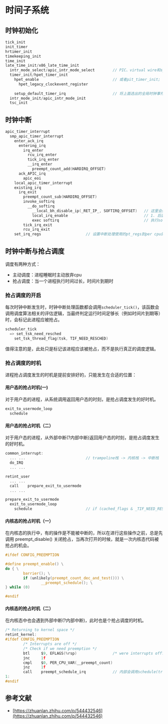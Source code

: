 # 时间子系统

## 时钟初始化

```c
tick_init
init_timer
hrtimer_init
timekeeping_init
time_init
late_time_init/x86_late_time_init
  intr_mode_select/apic_intr_mode_select        // PIC、virtual wire和symmetric模式中选择一个
  timer_init/hpet_timer_init
    hpet_enable                                 // 或者pit_timer_init; 选出一个作为global_clock_event，hpet优先
      hpet_legacy_clockevent_register
          
    setup_default_timer_irq                     // 将上面选出的全局时钟事件源绑定到0号中断上
  intr_mode_init/apic_intr_mode_init
  tsc_init
```

## 时钟中断

```c
apic_timer_interrupt
  smp_apic_timer_interrupt
    enter_ack_irq
      entering_irq
        irq_enter
          rcu_irq_enter
          tick_irq_enter
          __irq_enter
            preempt_count_add(HARDIRQ_OFFSET)
      ack_APIC_irq
        apic_eoi
    local_apic_timer_interrupt
    existing_irq
      irq_exit
        preempt_count_sub(HARDIRQ_OFFSET)
        invoke_softirq
          __do_softirq
            __local_bh_disable_ip(_RET_IP_, SOFTIRQ_OFFSET)   // 这里会修改preempt_count表示正在执行softirq
            local_irq_enable                                  // 1. 后面执行softirq是开中断的； 2. 这里对应的关中断操作是在中断触发时硬件对IF标志位的自动清除
            exec softirq                                      // 执行softirq时是无法调度的
        tick_irq_exit
        rcu_irq_exit
    set_irq_regs                    // 设置中断处理使用的pt_regs到per cpu的指针变量
```

## 时钟中断与抢占调度

调度有两种方式：

- 主动调度：进程睡眠时主动放弃cpu
- 抢占调度：当一个进程执行时间过长，时间片到期时

### 抢占调度的开启

每次时钟中断发生时，时钟中断处理函数都会调用`scheduler_tick()`，该函数会调用调度算法相关的评估逻辑，当最终判定运行时间足够长（例如时间片到期等）时，会标记此进程应被抢占。

```c
scheduler_tick
  => set_tsk_need_resched
    set_tsk_thread_flag(tsk, TIF_NEED_RESCHED)
```

值得注意的是，此处只是标记该进程应该被抢占，而不是执行真正的调度逻辑。

### 抢占调度的时机

进程抢占调度发生的时机是提前安排好的，只能发生在合适的位置：

#### 用户态的抢占时机(一)

对于用户态的进程，从系统调用返回用户态的时刻，是抢占调度发生的好时机。

```c
exit_to_usermode_loop
  schedule
```

#### 用户态的抢占时机（二）

对于用户态的进程，从外部中断(?内部中断)返回用户态的时刻，是抢占调度发生的好时机。

```c
common_interrupt:
  ... ...                           // trampoline栈 -> 内核栈 -> 中断栈 
  do_IRQ
  ... ...

retint_user
  ... ...
  call    prepare_exit_to_usermode
  ... ...

prepare_exit_to_usermode
  exit_to_usermode_loop
    schedule                        // if (cached_flags & _TIF_NEED_RESCHED)
```

#### 内核态的抢占时机（一）

在内核态的执行中，有的操作是不能被中断的，所以在进行这些操作之前，总是先调用 preempt_disable() 关闭抢占，当再次打开的时候，就是一次内核态代码被抢占的机会。

```c
#ifdef CONFIG_PREEMPTION

#define preempt_enable() \
do { \
        barrier(); \
        if (unlikely(preempt_count_dec_and_test())) \
                __preempt_schedule(); \
} while (0)

#endif
```

#### 内核态的抢占时机（二）

在内核态中也会遇到外部中断(?内部中断)，此时也是个抢占调度的时机。

```c
/* Returning to kernel space */
retint_kernel:
#ifdef CONFIG_PREEMPTION
        /* Interrupts are off */
        /* Check if we need preemption */
        btl     $9, EFLAGS(%rsp)                /* were interrupts off? */
        jnc     1f   
        cmpl    $0, PER_CPU_VAR(__preempt_count)
        jnz     1f   
        call    preempt_schedule_irq            // 内部会调用schedule(true)
1:
#endif
```

## 参考文献

- [https://zhuanlan.zhihu.com/p/544432546](https://zhuanlan.zhihu.com/p/544432546)
